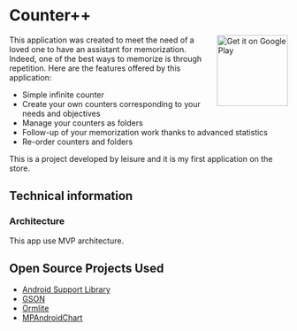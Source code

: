 # Counter++

[<img align="right" alt="Get it on Google Play" height="128" src="https://play.google.com/intl/en_us/badges/images/generic/en_badge_web_generic.png">](https://play.google.com/store/apps/details?id=com.bdzapps.counterpp)

This application was created to meet the need of a loved one to have an assistant for memorization. Indeed, one of the best ways to memorize is through repetition.
Here are the features offered by this application:
- Simple infinite counter
- Create your own counters corresponding to your needs and objectives
- Manage your counters as folders
- Follow-up of your memorization work thanks to advanced statistics
- Re-order counters and folders

This is a project developed by leisure and it is my first application on the store.

## Technical information

### Architecture

This app use MVP architecture.

## Open Source Projects Used

* [Android Support Library](https://developer.android.com/topic/libraries/support-library/features.html)
* [GSON](https://github.com/google/gson)
* [Ormlite](https://github.com/j256/ormlite-android)
* [MPAndroidChart](https://github.com/PhilJay/MPAndroidChart)
